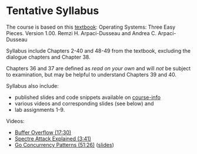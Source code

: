 # Tentative Syllabus

The course is based on this [textbook](http://pages.cs.wisc.edu/~remzi/OSTEP/):
Operating Systems: Three Easy Pieces. Version 1.00.
Remzi H. Arpaci-Dusseau and Andrea C. Arpaci-Dusseau

Syllabus include Chapters 2-40 and 48-49 from the textbook, excluding the dialogue chapters and Chapter 38.

Chapters 36 and 37 are defined as *read on your own* and will *not* be subject to examination, but may be helpful to understand Chapters 39 and 40.

Syllabus also include:

- published slides and code snippets available on [course-info](https://github.com/dat320-2020/course-info/)
- various videos and corresponding slides (see below) and
- lab assignments 1-9.

Videos:

- [Buffer Overflow (17:30)](https://youtu.be/1S0aBV-Waeo)
- [Spectre Attack Explained (3:41)](https://youtu.be/q3-xCvzBjGs)
- [Go Concurrency Patterns (51:26)](https://youtu.be/f6kdp27TYZs) ([slides](https://talks.golang.org/2012/concurrency.slide#1))

